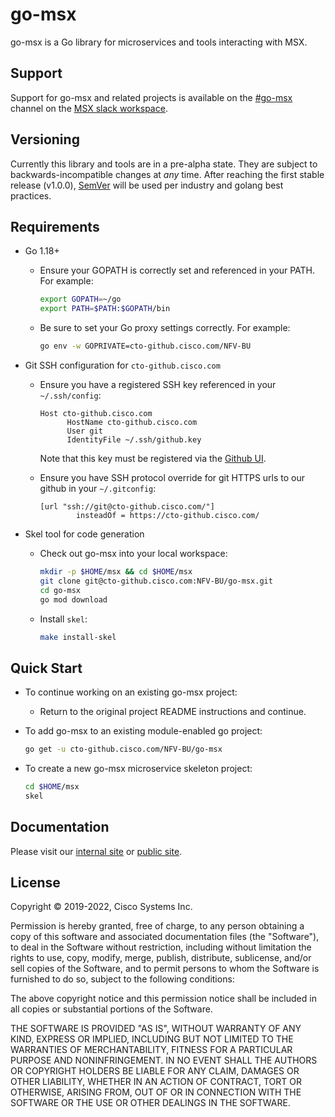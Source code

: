 # go-msx

go-msx is a Go library for microservices and tools interacting with MSX. 

## Support

Support for go-msx and related projects is available on the [#go-msx](https://ciscovms.slack.com/messages/go-msx)
channel on the [MSX slack workspace](https://ciscovms.slack.com/).

## Versioning

Currently this library and tools are in a pre-alpha state.  They are subject to
backwards-incompatible changes at *any* time.  After reaching the first stable release (v1.0.0),
[SemVer](https://semver.org/) will be used per industry and golang best practices.     

## Requirements

- Go 1.18+

    - Ensure your GOPATH is correctly set and referenced in your PATH.  For example:
        ```bash
        export GOPATH=~/go
        export PATH=$PATH:$GOPATH/bin
        ```

    - Be sure to set your Go proxy settings correctly.  For example:
        ```bash
        go env -w GOPRIVATE=cto-github.cisco.com/NFV-BU
        ```

- Git SSH configuration for `cto-github.cisco.com`

    - Ensure you have a registered SSH key referenced in your `~/.ssh/config`:
    
        ```
        Host cto-github.cisco.com
              HostName cto-github.cisco.com
              User git
              IdentityFile ~/.ssh/github.key
        ```
      
      Note that this key must be registered via the [Github UI](https://cto-github.cisco.com/settings/keys).

    - Ensure you have SSH protocol override for git HTTPS urls to our github in your `~/.gitconfig`:
    
      ```
      [url "ssh://git@cto-github.cisco.com/"]
              insteadOf = https://cto-github.cisco.com/
      ```

- Skel tool for code generation

    - Check out go-msx into your local workspace:
        
        ```bash
        mkdir -p $HOME/msx && cd $HOME/msx
        git clone git@cto-github.cisco.com:NFV-BU/go-msx.git
        cd go-msx
        go mod download
        ```

    - Install `skel`:
  
        ```bash
        make install-skel
        ```

## Quick Start

- To continue working on an existing go-msx project:

    - Return to the original project README instructions
      and continue.

- To add go-msx to an existing module-enabled go project:

    ```bash
    go get -u cto-github.cisco.com/NFV-BU/go-msx
    ```

- To create a new go-msx microservice skeleton project:
    
    ```bash
    cd $HOME/msx
    skel
    ```
  
## Documentation

Please visit our [internal site](https://cto-github.cisco.com/pages/NFV-BU/go-msx)
or [public site](https://mcrawfo2.github.io/go-msx/).

## License

Copyright © 2019-2022, Cisco Systems Inc.

Permission is hereby granted, free of charge, to any person obtaining a copy
of this software and associated documentation files (the "Software"), to deal
in the Software without restriction, including without limitation the rights
to use, copy, modify, merge, publish, distribute, sublicense, and/or sell
copies of the Software, and to permit persons to whom the Software is
furnished to do so, subject to the following conditions:

The above copyright notice and this permission notice shall be included in all
copies or substantial portions of the Software.

THE SOFTWARE IS PROVIDED "AS IS", WITHOUT WARRANTY OF ANY KIND, EXPRESS OR
IMPLIED, INCLUDING BUT NOT LIMITED TO THE WARRANTIES OF MERCHANTABILITY,
FITNESS FOR A PARTICULAR PURPOSE AND NONINFRINGEMENT. IN NO EVENT SHALL THE
AUTHORS OR COPYRIGHT HOLDERS BE LIABLE FOR ANY CLAIM, DAMAGES OR OTHER
LIABILITY, WHETHER IN AN ACTION OF CONTRACT, TORT OR OTHERWISE, ARISING FROM,
OUT OF OR IN CONNECTION WITH THE SOFTWARE OR THE USE OR OTHER DEALINGS IN THE
SOFTWARE.

